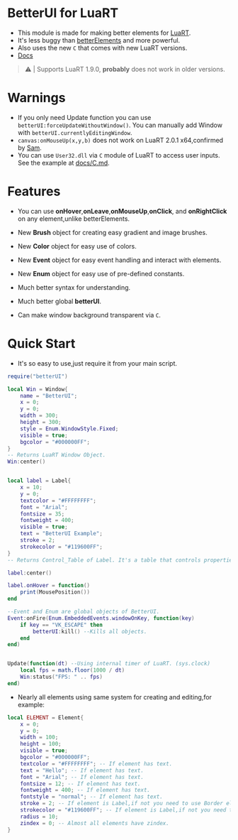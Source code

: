 # BetterUI for LuaRT
- This module is made for making better elements for [LuaRT](https://github.com/samyeyo/LuaRT/).
- It's less buggy than [betterElements](https://github.com/zeykatecool/betterElements) and more powerful.
- Also uses the new `C` that comes with new LuaRT versions.
- [Docs](https://github.com/zeykatecool/betterUI/tree/main/docs)
> ⚠️ | Supports LuaRT 1.9.0, **probably** does not work in older versions.

# Warnings
- If you only need Update function you can use `betterUI:forceUpdateWithoutWindow()`. You can manually add Window with `betterUI.currentlyEditingWindow`.
- `canvas:onMouseUp(x,y,b)` does not work on LuaRT 2.0.1 x64,confirmed by [Sam](https://github.com/samyeyo).
- You can use `User32.dll` via `C` module of LuaRT to access user inputs. See the example at [docs/C.md](https://github.com/zeykatecool/betterUI/blob/main/docs/C.md).

# Features
- You can use **onHover**,**onLeave**,**onMouseUp**,**onClick**, and **onRightClick** on any element,unlike betterElements.

- New **Brush** object for creating easy gradient and image brushes.

- New **Color** object for easy use of colors.

- New **Event** object for easy event handling and interact with elements.

- New **Enum** object for easy use of pre-defined constants.

- Much better syntax for understanding.

- Much better global **betterUI**.

- Can make window background transparent via `C`.

# Quick Start
- It's so easy to use,just require it from your main script.
```lua
require("betterUI")

local Win = Window{
    name = "BetterUI";
    x = 0;
    y = 0;
    width = 300;
    height = 300;
    style = Enum.WindowStyle.Fixed;
    visible = true;
    bgcolor = "#000000FF";
}
-- Returns LuaRT Window Object.
Win:center()


local label = Label{
    x = 10;
    y = 0;
    textcolor = "#FFFFFFFF";
    font = "Arial";
    fontsize = 35;
    fontweight = 400;
    visible = true;
    text = "BetterUI Example";
    stroke = 2;
    strokecolor = "#119600FF";
}
-- Returns Control_Table of Label. It's a table that controls properties of the label not the object because canvas:print() returns void.

label:center()

label.onHover = function()
    print(MousePosition())
end

--Event and Enum are global objects of BetterUI.
Event:onFire(Enum.EmbeddedEvents.windowOnKey, function(key)
    if key == "VK_ESCAPE" then
        betterUI:kill() --Kills all objects.
    end
end)


Update(function(dt) --Using internal timer of LuaRT. (sys.clock)
    local fps = math.floor(1000 / dt)
    Win:status("FPS: " .. fps)
end)
```

- Nearly all elements using same system for creating and editing,for example:

```lua
local ELEMENT = Element{
    x = 0;
    y = 0;
    width = 100;
    height = 100;
    visible = true;
    bgcolor = "#000000FF";
    textcolor = "#FFFFFFFF"; -- If element has text.
    text = "Hello"; -- If element has text.
    font = "Arial"; -- If element has text.
    fontsize = 12; -- If element has text.
    fontweight = 400; -- If element has text.
    fontstyle = "normal"; -- If element has text.
    stroke = 2; -- If element is Label,if not you need to use Border element.
    strokecolor = "#119600FF"; -- If element is Label,if not you need to use Border element.
    radius = 10;
    zindex = 0; -- Almost all elements have zindex.
}
```


